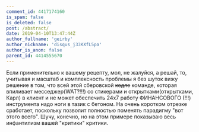 ```yaml
---
comment_id: 4417174160
is_spam: false
is_deleted: false
post: /abstract/
date: 2019-04-10T13:47:44Z
author_fullname: 'geirby'
author_nickname: 'disqus_j33KXfL5pa'
author_is_anon: false
parent_id: 4414555670
---
```


<p>Если применительно к вашему рецепту, мол, не жалуйся, а решай, то, учитывая и масштаб и комплексность проблемы я без шуток вижу решение в том, что всей этой сберовской <s>кодле</s> команде, которая впиливает месседжер(WAT?!!!)  со стикерами и открытками(открытками, Карл) в клиент и не может обеспечить 24х7 работу ФИНАНСОВОГО (!!!) инструмента надо ноги в тазик с бетоном. На очень коротком отрезке сработает, поскольку позволит полностью поменять парадигму "вот этого всего".  Шучу, конечно, но на этом примере показываю весь инфантилизм вашей "критики" критики.</p>

